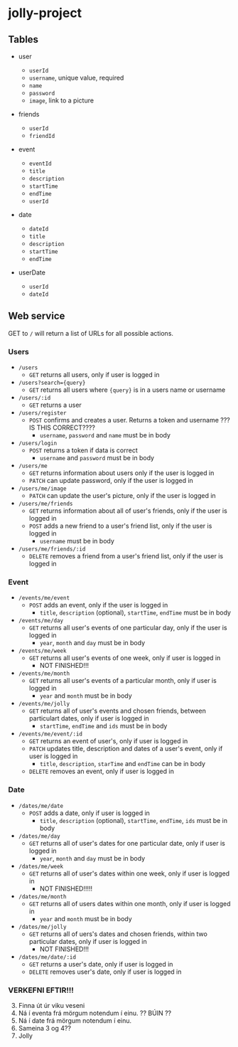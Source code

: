 # jolly-project

## Tables

* user
  * `userId`
  * `username`, unique value, required
  * `name`
  * `password`
  * `image`, link to a picture

* friends
  * `userId`
  * `friendId`

* event  
  * `eventId`
  * `title`
  * `description`
  * `startTime`
  * `endTime`
  * `userId`

* date
  * `dateId`
  * `title`
  * `description`
  * `startTime`
  * `endTime`

* userDate
  * `userId`
  * `dateId`

## Web service

GET to `/` will return a list of URLs for all possible actions.

### Users
* `/users`
  * `GET` returns all users, only if user is logged in
* `/users?search={query}`
  * `GET` returns all users where `{query}` is in a users name or username
* `/users/:id`
  * `GET` returns a user
* `/users/register` 
  * `POST` confirms and creates a user. Returns a token and username ???IS THIS CORRECT????
    * `username`, `password` and `name` must be in body
* `/users/login`
  * `POST` returns a token if data is correct
    * `username` and `password` must be in body
* `/users/me`
  * `GET` returns information about users only if the user is logged in
  * `PATCH` can update password, only if the user is logged in
* `/users/me/image`
  * `PATCH` can update the user's picture, only if the user is logged in
* `/users/me/friends`
  * `GET` returns information about all of user's friends, only if the user is logged in
  * `POST` adds a new friend to a user's friend list, only if the user is logged in
    * `username` must be in body
* `/users/me/friends/:id`
  * `DELETE` removes a friend from a user's friend list, only if the user is logged in

### Event

* `/events/me/event`
  * `POST` adds an event, only if the user is logged in
    * `title`, `description` (optional), `startTime`, `endTime` must be in body
* `/events/me/day`
  * `GET` returns all user's events of one particular day, only if the user is logged in
    * `year`, `month` and `day` must be in body
* `/events/me/week`
  * `GET` returns all user's events of one week, only if user is logged in
    * NOT FINISHED!!!
* `/events/me/month`
  * `GET` returns all user's events of a particular month, only if user is logged in
    * `year` and `month` must be in body
* `/events/me/jolly`
  * `GET` returns all of user's events and chosen friends, between particulart dates, only if user is logged in
    * `startTime`, `endTime` and `ids` must be in body
* `/events/me/event/:id`
  * `GET` returns an event of user's, only if user is logged in
  * `PATCH` updates title, description and dates of a user's event, only if user is logged in
    * `title`, `description`, `starTime` and `endTime` can be in body
  * `DELETE` removes an event, only if user is logged in

### Date

* `/dates/me/date`
  * `POST` adds a date, only if user is logged in
    * `title`, `description` (optional), `startTime`, `endTime`, `ids` must be in body
* `/dates/me/day`
  * `GET` returns all of user's dates for one particular date, only if user is logged in
    * `year`, `month` and `day` must be in body
* `/dates/me/week`
  * `GET` returns all of user's dates within one week, only if user is logged in
    * NOT FINISHED!!!!!
* `/dates/me/month`
  * `GET` returns all of users dates within one month, only if user is logged in
    * `year` and `month` must be in body
* `/dates/me/jolly`
  * `GET` returns all of uers's dates and chosen friends, within two particular dates, only if user is logged in
    * NOT FINISHED!!!
* `/dates/me/date/:id`
  * `GET` returns a user's date, only if user is logged in
  * `DELETE` removes user's date, only if user is logged in

### VERKEFNI EFTIR!!!
3. Finna út úr viku veseni
4. Ná í eventa frá mörgum notendum í einu. ?? BÚIN ??
5. Ná í date frá mörgum notendum í einu.
6. Sameina 3 og 4??
7. Jolly
